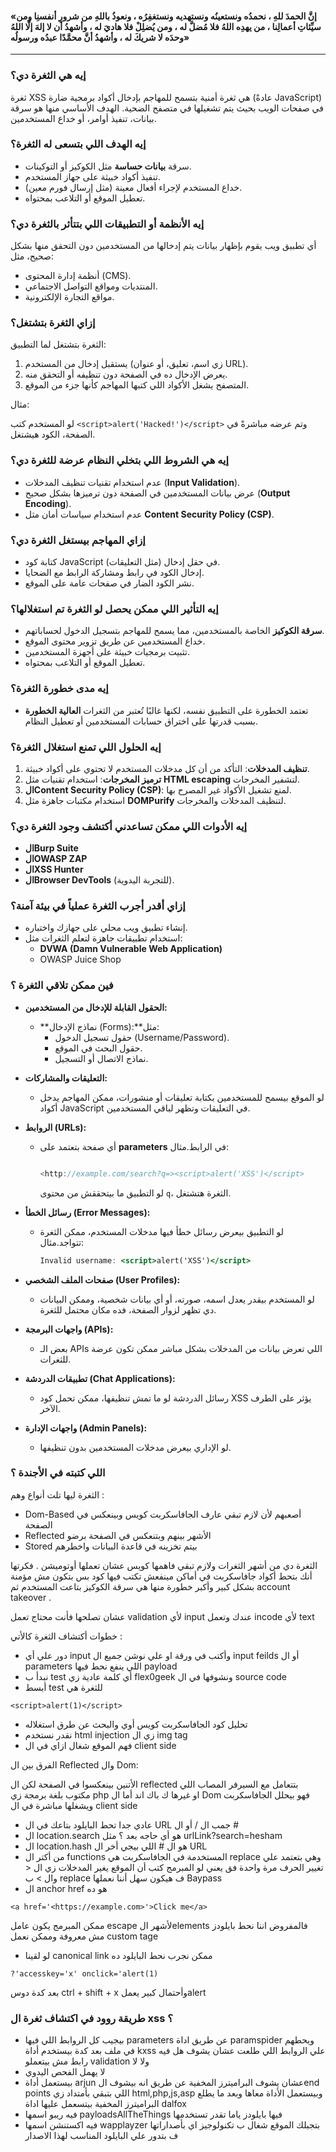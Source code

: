 
#### «إنَّ الحمدَ للهِ ، نحمدُه ونستعينُه ونستهديه ونستغفِرُه ، ونعوذُ باللهِ من شرورِ أنفسنِا ومن سيِّئاتِ أعمالِنا ، من يهدِه اللهُ فلا مُضلَّ له ، ومن يُضلِلْ فلا هاديَ له ، وأشهدُ أن لا إلهَ إلَّا اللهُ وحدَه لا شريكَ له ، وأشهدُ أنَّ محمَّدًا عبدُه ورسولُه»
---
### **إيه هي الثغرة دي؟**

ثغرة XSS هي ثغرة أمنية بتسمح للمهاجم بإدخال أكواد برمجية ضارة (عادةً JavaScript) في صفحات الويب بحيث يتم تشغيلها في متصفح الضحية. الهدف الأساسي منها هو سرقة بيانات، تنفيذ أوامر، أو خداع المستخدمين.

### **إيه الهدف اللي بتسعى له الثغرة؟**

- سرقة **بيانات حساسة** مثل الكوكيز أو التوكينات.
- تنفيذ أكواد خبيثة على جهاز المستخدم.
- خداع المستخدم لإجراء أفعال معينة (مثل إرسال فورم معين).
- تعطيل الموقع أو التلاعب بمحتواه.

### **إيه الأنظمة أو التطبيقات اللي بتتأثر بالثغرة دي؟**

أي تطبيق ويب يقوم بإظهار بيانات يتم إدخالها من المستخدمين دون التحقق منها بشكل صحيح، مثل:

- أنظمة إدارة المحتوى (CMS).
- المنتديات ومواقع التواصل الاجتماعي.
- مواقع التجارة الإلكترونية.

### **إزاي الثغرة بتشتغل؟**

الثغرة بتشتغل لما التطبيق:

1. يستقبل إدخال من المستخدم (زي اسم، تعليق، أو عنوان URL).
2. يعرض الإدخال ده في الصفحة دون تنظيفه أو التحقق منه.
3. المتصفح يشغل الأكواد اللي كتبها المهاجم كأنها جزء من الموقع.

مثال:

لو المستخدم كتب `<script>alert('Hacked!')</script>` وتم عرضه مباشرةً في الصفحة، الكود هيشتغل.

### **إيه هي الشروط اللي بتخلي النظام عرضة للثغرة دي؟**

- عدم استخدام تقنيات تنظيف المدخلات (**Input Validation**).
- عرض بيانات المستخدمين في الصفحة دون ترميزها بشكل صحيح (**Output Encoding**).
- عدم استخدام سياسات أمان مثل **Content Security Policy (CSP)**.

### **إزاي المهاجم بيستغل الثغرة دي؟**

- كتابة كود JavaScript في حقل إدخال (مثل التعليقات).
- إدخال الكود في رابط ومشاركة الرابط مع الضحايا.
- نشر الكود الضار في صفحات عامة على الموقع.

### **إيه التأثير اللي ممكن يحصل لو الثغرة تم استغلالها؟**

- **سرقة الكوكيز** الخاصة بالمستخدمين، مما يسمح للمهاجم بتسجيل الدخول لحساباتهم.
- خداع المستخدمين عن طريق تزوير محتوى الموقع.
- تثبيت برمجيات خبيثة على أجهزة المستخدمين.
- تعطيل الموقع أو التلاعب بمحتواه.

### **إيه مدى خطورة الثغرة؟**

- تعتمد الخطورة على التطبيق نفسه، لكنها غالبًا تُعتبر من الثغرات **العالية الخطورة** بسبب قدرتها على اختراق حسابات المستخدمين أو تعطيل النظام.

### **إيه الحلول اللي تمنع استغلال الثغرة؟**

1. **تنظيف المدخلات**: التأكد من أن كل مدخلات المستخدم لا تحتوي على أكواد خبيثة.
2. **ترميز المخرجات**: استخدام تقنيات مثل **HTML escaping** لتشفير المخرجات.
3. **الContent Security Policy (CSP)**: لمنع تشغيل الأكواد غير المصرح بها.
4. استخدام مكتبات جاهزة مثل **DOMPurify** لتنظيف المدخلات والمخرجات.

### **إيه الأدوات اللي ممكن تساعدني أكتشف وجود الثغرة دي؟**

- **الBurp Suite**
- **الOWASP ZAP**
- **الXSS Hunter**
- **الBrowser DevTools** (للتجربة اليدوية).

### **إزاي أقدر أجرب الثغرة عملياً في بيئة آمنة؟**

- إنشاء تطبيق ويب محلي على جهازك واختباره.
- استخدام تطبيقات جاهزة لتعلم الثغرات مثل:
    - **DVWA (Damn Vulnerable Web Application)**
    - OWASP Juice Shop

### فين ممكن تلاقي الثغرة ؟

- **الحقول القابلة للإدخال من المستخدمين:**
    
    - **نماذج الإدخال (Forms):**مثل:
        - حقول تسجيل الدخول (Username/Password).
        - حقول البحث في الموقع.
        - نماذج الاتصال أو التسجيل.
- **التعليقات والمشاركات:**
    
    - لو الموقع بيسمح للمستخدمين بكتابة تعليقات أو منشورات، ممكن المهاجم يدخل أكواد JavaScript في التعليقات وتظهر لباقي المستخدمين.
- **الروابط (URLs):**
    
    - أي صفحة بتعتمد على **parameters** في الرابط.مثال:
        
        ```jsx
        
        <http://example.com/search?q=><script>alert('XSS')</script>
        ```
        
        لو التطبيق ما بيتحققش من محتوى `q`، الثغرة هتشتغل.
        
- **رسائل الخطأ (Error Messages):**
    
    - لو التطبيق بيعرض رسائل خطأ فيها مدخلات المستخدم، ممكن الثغرة تتواجد.مثال:
        
        ```jsx
        Invalid username: <script>alert('XSS')</script>
        ```
        
- **صفحات الملف الشخصي (User Profiles):**
    
    - لو المستخدم بيقدر يعدل اسمه، صورته، أو أي بيانات شخصية، وممكن البيانات دي تظهر لزوار الصفحة، فده مكان محتمل للثغرة.
- **واجهات البرمجة (APIs):**
    
    - بعض الـ APIs اللي تعرض بيانات من المدخلات بشكل مباشر ممكن تكون عرضة للثغرات.
- **تطبيقات الدردشة (Chat Applications):**
    
    - رسائل الدردشة لو ما تمش تنظيفها، ممكن تحمل كود XSS يؤثر على الطرف الآخر.
- **واجهات الإدارة (Admin Panels):**
    
    - لو الإداري بيعرض مدخلات المستخدمين بدون تنظيفها.


### اللي كتبته في الأجندة ؟

الثغرة ليها تلت أنواع وهم :

- Dom-Based أصعبهم لأن لازم تبقي عارف الجافاسكربت كويس وبينعكس في الصفحة
- Reflected الأشهر بينهم وبتنعكس في الصفحة برضو
- Stored بيتم تخزينه في قاعدة البيانات واخطرهم

الثغرة دي من أشهر الثغرات ولازم تبقي فاهمها كويس عشان تعملها أوتوميشن . فكرتها أنك بتحط أكواد جافاسكربت في أماكن مينفعش تكتب فيها كود بس بتكون مش مؤمنة بشكل كبير وأكبر خطورة منها هي سرقة الكوكيز بتاعت المستخدم ثم account takeover .

عشان تصلحها فأنت محتاج تعمل validation لأي input عندك وتعمل incode لأي text

خطوات أكتشاف الثغرة كالأتي :

- دور علي أي input وأكتب في ورقة او علي نوشن جميع ال input feilds أو ال parameters اللي ينفع نحط فيها payload
- نبدأ ب test أي كلمة عادية زي flex0geek ونشوفها في ال source code
- أبسط test للثغرة هي

`<script>alert(1)</script>`

- تحليل كود الجافاسكربت كويس أوي والبحث عن طرق استغلاله
- نقدر نستخدم html injection زي ال img tag
- فهم الموقع شغال ازاي في ال client side

الفرق بين ال Reflected وال Dom:

الأتنين بينعكسوا في الصفحة لكن ال reflected بتتعامل مع السيرفر المصاب اللي مكتوب بلغة برمجة زي php او غيرها ك باك اند أما ال Dom فهو بيحلل الجافاسكربت ويشغلها مباشرة في ال client side

- عادي جدا تحط البايلود بتاعك في ال URL جمب ال / أو ال #
- ال location.search هو أي حاجه بعد ؟ مثل urlLink?search=hesham
- ال location.hash هو ال # اللي بيجي أخر ال URL
- من أكتر ال functions المستخدمة في الجافاسكربت هي replace وهي بتعتمد علي تغيير الحرف مرة واحدة فق يعني لو المبرمج كتب أن الموقع يغير المدخلات زي ال < وال > ب replace ف هيكون سهل أننا نعملها Baypass
- ال anchor href هو ده

`<a href='<https://example.com>'>Click me</a>`

ممكن المبرمج يكون عامل escape لأشهر الelements فالمفروض اننا نحط بايلودز مش معروفة وممكن نعمل custom tage

- لو لقينا canonical link ممكن نجرب نحط البايلود ده

`?'accesskey='x' onclick='alert(1)`

بعد كدة دوس ctrl + shift + x وأحتمال كبير يعملalert

### طريقة روود في اكتشاف ثغرة ال xss ؟

- بيجيب كل الروابط اللي فيها parameters عن طريق اداة paramspider ويحطهم في ملف بعد كدة بيستخدم أداة kxss علي الروابط اللي طلعت عشان يشوف هل فيه رابط مش بيتعملو validation ولا لا
- لا يهمل الفحص اليدوي
- بيستعمل أداة arjun عشان يشوف البراميترز المخفية عن طريق انه بيشوف الend points اللي بتبقي بأمتداد زي html,php,js,asp وبيستعمل الأداة معاها وبعد ما يطلع البراميترز المخفية بيتسعمل عليها اداة dalfox
- فيه ريبو اسمها payloadsAllTheThings فيها بايلودز ياما تقدر تستخدمها
- فيه اكستنشن اسمها wapplayzer بتجبلك الموقع شغال ب تكنولوجيز اي بأصداراتها ف بتدور علي البايلود المناسب لهذا الاصدار